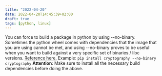 ```yaml
---
title: "2022-04-20"
date: 2022-04-20T14:45:39+02:00
draft: true
tags: [python, linux]
---
```


You can force to build a package in python by using --no-binary.
Sometimes the python wheel comes with dependencies that the image that you are using cannot be met, and using --no-binary proves to be useful when you want to build against a very specific set of binaries / libc versions.
[Reference here.](https://cryptography.io/en/latest/installation/#build-on-linux)
Example:
`pip install cryptography --no-binary cryptography`
**Attention**: Make sure to install all the necessary build dependencies before doing the above.
